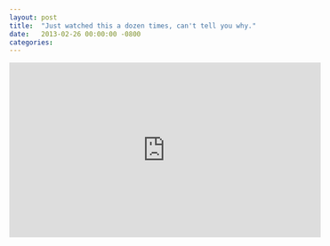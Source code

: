 ```yaml
---
layout: post
title:  "Just watched this a dozen times, can't tell you why."
date:   2013-02-26 00:00:00 -0800
categories: 
---
```


<iframe width="560" height="315" src="http://www.youtube.com/embed/TWfph3iNC-k" frameborder="0" allowfullscreen="" id="yui_3_17_2_1_1458539608198_26992"></iframe>
